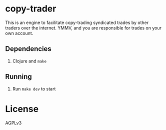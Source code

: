 copy-trader
==

This is an engine to facilitate copy-trading syndicated trades by other traders over the internet.
YMMV, and you are responsible for trades on your own account.

Dependencies
--
1. Clojure and `make`

Running
--
1. Run `make dev` to start

License
==
AGPLv3

